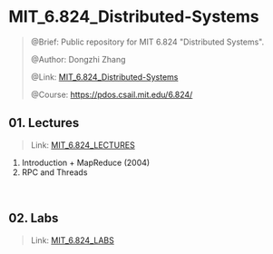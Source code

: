 # MIT_6.824_Distributed-Systems
> @Brief: Public repository for MIT 6.824 "Distributed Systems".
>
> @Author: Dongzhi Zhang
>
> @Link: [MIT_6.824_Distributed-Systems](https://github.com/zZay132-4ONE/MIT_6.824_Distributed-Systems/tree/main)
>
> @Course: https://pdos.csail.mit.edu/6.824/

## 01. Lectures

> Link: [MIT_6.824_LECTURES](https://github.com/zZay132-4ONE/MIT_6.824_Distributed-Systems/tree/main/lectures)

1. Introduction + MapReduce (2004)
1. RPC and Threads

<br>

## 02. Labs

> Link: [MIT_6.824_LABS](https://github.com/zZay132-4ONE/MIT_6.824_Distributed-Systems/tree/main/labs)



<br>
